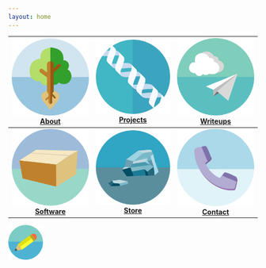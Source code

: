 ```yaml
---
layout: home
---
```


| [![](icons/about.png)](about/) [**About**](about/) | [![](icons/projects.png)](projects.html) [**Projects**](projects.html) | [![](icons/writeups.png)](writeups.html) [**Writeups**](writeups.html) |
|:------------------------------:|:------------------------------:|:------------------------------:|
| [![](icons/software.png)](software.html) [**Software**](software.html)  | [![](icons/store.png)](store.html) [**Store**](store.html)    | [![](icons/contact.png)](contact.html) [**Contact**](contact.html) |

<img src="/icons/blog.png" alt="drawing" width="70"/>